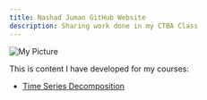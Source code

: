 ```yaml
---
title: Nashad Juman GitHub Website
description: Sharing work done in my CTBA Class
---
```


![My Picture](D:/OneDrive/Pictures/GitHubPic/NJ_Office.jpg)


This is content I have developed for my courses:

- [Time Series Decomposition](/TimeSeries/index.md)

